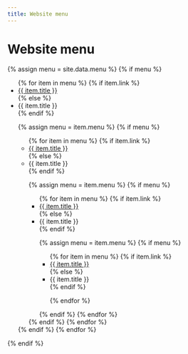 ```yaml
---
title: Website menu
---
```


# Website menu


{% assign menu = site.data.menu %}
{% if menu %}
<ul>
{% for item in menu %}
{% if item.link %}
<li><a href="{{ item.link }}">{{ item.title }}</a></li>
{% else %}
<li>{{ item.title }}</li>
{% endif %}

{% assign menu = item.menu %}
{% if menu %}
<ul>
{% for item in menu %}
{% if item.link %}
<li><a href="{{ item.link }}">{{ item.title }}</a></li>
{% else %}
<li>{{ item.title }}</li>
{% endif %}

{% assign menu = item.menu %}
{% if menu %}
<ul>
{% for item in menu %}
{% if item.link %}
<li><a href="{{ item.link }}">{{ item.title }}</a></li>
{% else %}
<li>{{ item.title }}</li>
{% endif %}

{% assign menu = item.menu %}
{% if menu %}
<ul>
{% for item in menu %}
{% if item.link %}
<li><a href="{{ item.link }}">{{ item.title }}</a></li>
{% else %}
<li>{{ item.title }}</li>
{% endif %}

{% endfor %}
</ul>
{% endif %}
{% endfor %}
</ul>
{% endif %}
{% endfor %}
</ul>
{% endif %}
{% endfor %}
</ul>
{% endif %}

